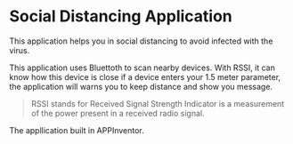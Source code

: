 # Social Distancing Application


This application helps you in social distancing to avoid infected with the virus.

This application uses Bluettoth to scan nearby devices. With RSSI, it can know how this device is close if a device enters your 1.5 meter parameter, the application will warns you to keep distance and show you message.

> RSSI stands for Received Signal Strength Indicator is a measurement of the power present in a received radio signal.




The appllication built in APPInventor.
